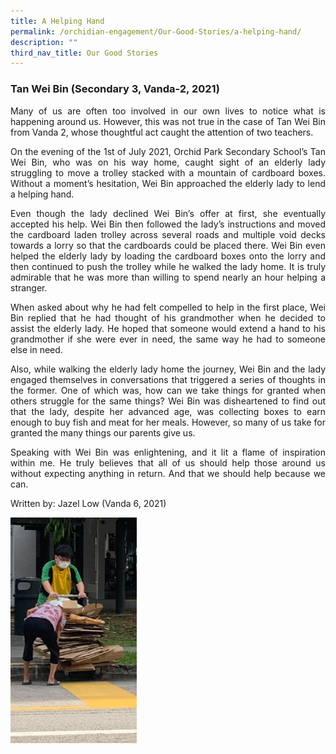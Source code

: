 ```yaml
---
title: A Helping Hand
permalink: /orchidian-engagement/Our-Good-Stories/a-helping-hand/
description: ""
third_nav_title: Our Good Stories
---
```

<h3>Tan Wei Bin (Secondary 3, Vanda-2, 2021)</h3>

<div align="justify">
	
<p>Many of us are often too involved in our own lives to notice what is happening around us. However, this was not true in the case of Tan Wei Bin from Vanda 2, whose thoughtful act caught the attention of two teachers.</p>

<p>On the evening of the 1st of July 2021, Orchid Park Secondary School’s Tan Wei Bin, who was on his way home, caught sight of an elderly lady struggling to move a trolley stacked with a mountain of cardboard boxes. Without a moment’s hesitation, Wei Bin approached the elderly lady to lend a helping hand.</p>

<p>Even though the lady declined Wei Bin’s offer at first, she eventually accepted his help. Wei Bin then followed the lady’s instructions and moved the cardboard laden trolley across several roads and multiple void decks towards a lorry so that the cardboards could be placed there. Wei Bin even helped the elderly lady by loading the cardboard boxes onto the lorry and then continued to push the trolley while he walked the lady home. It is truly admirable that he was more than willing to spend nearly an hour helping a stranger.</p>

<p>When asked about why he had felt compelled to help in the first place, Wei Bin replied that he had thought of his grandmother when he decided to assist the elderly lady. He hoped that someone would extend a hand to his grandmother if she were ever in need, the same way he had to someone else in need.</p>

<p>Also, while walking the elderly lady home the journey, Wei Bin and the lady engaged themselves in conversations that triggered a series of thoughts in the former. One of which was, how can we take things for granted when others struggle for the same things? Wei Bin was disheartened to find out that the lady, despite her advanced age, was collecting boxes to earn enough to buy fish and meat for her meals. However, so many of us take for granted the many things our parents give us.</p>

<p>Speaking with Wei Bin was enlightening, and it lit a flame of inspiration within me. He truly believes that all of us should help those around us without expecting anything in return. And that we should help because we can.</p>
	
<p>Written by: Jazel Low (Vanda 6, 2021)</p>
	
<img src="/images/gs2.jpeg" style="width:40%" align="left">
	
</div>